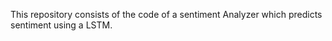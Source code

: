 This repository consists of the code of a sentiment Analyzer which predicts sentiment using a LSTM. 
